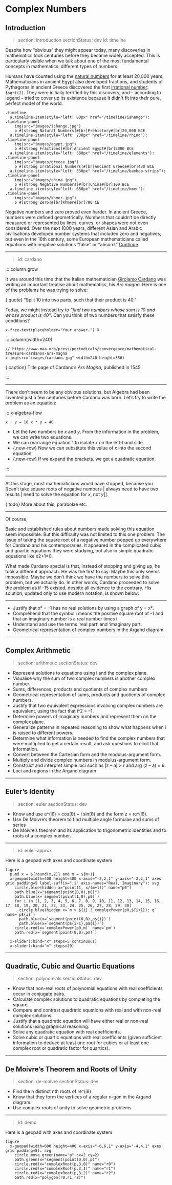 # Complex Numbers

## Introduction

> section: introduction
> sectionStatus: dev
> id: timeline

Despite how “obvious” they might appear today, many discoveries in mathematics took centuries
before they became widely accepted. This is particularly visible when we talk about one of the most
fundamental concepts in mathematics: different types of numbers.

Humans have counted using the [natural numbers](gloss:natural-numbers) for at least 20,000 years.
Mathematicians in ancient Egypt also developed fractions, and students of Pythagoras in ancient
Greece discovered the first [irrational number](gloss:irrational-numbers): `§sqrt(2)`. They were
initially terrified by this discovery, and – according to legend – tried to cover up its existence
because it didn't fit into their pure, perfect model of the world.

    .timeline
      a.timeline-item(style="left: 80px" href="/timeline/ishango"): .timeline-panel
        img(src="images/ishango.jpg")
        p #[strong Natural Numbers]#[br]Prehistory#[br]20,000 BCE
      a.timeline-item(style="left: 230px" href="/timeline/rhind"): .timeline-panel
        img(src="images/egypt.jpg")
        p #[strong Fractions]#[br]Ancient Egypt#[br]2000 BCE
      a.timeline-item(style="left: 380px" href="/timeline/elements"): .timeline-panel
        img(src="images/greece.jpg")
        p #[strong Irrational Numbers]#[br]Ancient Greece#[br]400 BCE
      a.timeline-item(style="left: 530px" href="/timeline/bamboo-strips"): .timeline-panel
        img(src="images/china.jpg")
        p #[strong Negative Numbers]#[br]China#[br]100 BCE
      a.timeline-item(style="left: 680px" href="/timeline/kmer"): .timeline-panel
        img(src="images/khmer.jpg")
        p #[strong Zero]#[br]Khmer#[br]700 CE

Negative numbers and zero proved even harder. In ancient Greece, numbers were defined geometrically.
Numbers that couldn’t be directly measured or represented by lines, curves, or shapes were not even
considered. Over the next 1000 years, different Asian and Arabic civilisations developed number
systems that included zero and negatives, but even in the 16th century, some European mathematicians
called equations with negative solutions “false” or “absurd.”
[Continue](btn:next)

---
> id: cardano

::: column.grow

It was around this time that the Italian mathematician [Girolamo Cardano](bio:cardano) was writing
an important treatise about mathematics, his _Ars magna_. Here is one of the problems he
was trying to solve:

{.quote} “Split 10 into two parts, such that their product is 40.”

Today, we might instead try to _“find two numbers whose sum is 10 and whose product is 40”_. Can you
think of two numbers that satisfy these conditions?

    x-free-text(placeholder="Your answer…") X

::: column(width=240)

    // https://www.maa.org/press/periodicals/convergence/mathematical-treasure-cardanos-ars-magna
    x-img(src="images/cardano.jpg" width=240 height=356)

{.caption} Title page of Cardano’s _Ars Magna_, published in 1545

:::

---

There don’t seem to be any obvious solutions, but Algebra had been invented just a few centuries
before Cardano was born. Let’s try to write the problem as an equation:

::: x-algebra-flow

`x + y = 10 x * y = 40`

* Let the two numbers be _x_ and _y_. From the information in the problem, we can write two equations.
* We can rearrange equation 1 to isolate _x_ on the left-hand side.
* {.new-row} Now we can substitute this value of _x_ into the second equation.
* {.new-row} If we expand the brackets, we get a quadratic equation.

:::

---

At this stage, most mathematicians would have stopped, because you [[can’t take square roots of
negative numbers | always need to have two results | need to solve the equation for _x_, not _y_]].

{.todo} More about this, parabolae etc.

---

Of course, 

Basic and established rules about numbers made solving this equation seem impossible. But this difficulty was not limited to this one problem. The issue of taking the square root of a negative number popped up everywhere for Cardano and his contemporaries. It appeared in the complicated cubic and quartic equations they were studying, but also in simple quadratic equations like x2+1=0.



What made Cardano special is that, instead of stopping and giving up, he took a different approach. He was the first to say: Maybe this only seems impossible. Maybe we don’t think we have the numbers to solve this problem, but we actually do. In other words, Cardano proceeded to solve the problem as if -15 existed, despite all evidence to the contrary. His solution, updated only to use modern notation, is shown below:

---

* Justify that x² = –1 has no real solutions by using a graph of y = x². 
* Comprehend that the symbol i means the positive square root of -1 and that an
  imaginary number is a real number times i.
* Understand and use the terms ‘real part’ and ‘imaginary part.
* Geometrical representation of complex numbers in the Argand diagram.

---

## Complex Arithmetic

> section: arithmetic
> sectionStatus: dev

* Represent solutions to equations using i and the complex plane.
* Visualise why the sum of two complex numbers is another complex number.
* Sums, differences, products and quotients of complex numbers
* Geometrical representation of sums, products and quotients of complex numbers.
* Justify that two equivalent expressions involving complex numbers are
  equivalent, using the fact that i^2 = –1.
* Determine powers of imaginary numbers and represent them on the complex plane.
* Generalize patterns in repeated reasoning to show what happens when i is
  raised to different powers.
* Determine what information is needed to find the complex numbers that were
  multiplied to get a certain result, and ask questions to elicit that information.
* Convert between the Cartesian form and the modulus-argument form.
* Multiply and divide complex numbers in modulus-­argument form.
* Construct and interpret simple loci such as |z – a| > r and arg (z – a) = θ.
* Loci and regions in the Argand diagram

---

## Euler’s Identity

> section: euler
> sectionStatus: dev

* Know and use e^(iθ) = cos(θ) + i sin(θ) and the form z = re^(iθ).
* Use De Moivre’s theorem to find multiple angle formulae and sums of series
* De Moivre’s theorem and its application to trigonometric identities and to roots of a complex number.

---
> id: euler-approx

Here is a geopad with axes and coordinate system

    figure
      p.md x = ${round(x,2)} and m = ${m+1}
      x-geopad(width=400 height=400 x-axis="-2,2,1" y-axis="-2,2,1" axes grid padding=5 label-suffix=",i" axis-names="Real, Imaginary"): svg
        circle.blue(hidden x="point(1, x/(m+1))" name="p0")
        path.blue(x="segment(point(0,0),p0)")
        path.blue(x=`segment(point(1,0),p0)`)
        for i in [1, 2, 3, 4, 5, 6, 7, 8, 9, 10, 11, 12, 13, 14, 15, 16, 17, 18, 19, 20, 21, 22, 23, 24, 25, 26, 27, 28, 29, 30]
          circle.blue(hidden x=`m > ${i} ? complexPower(p0,${i+1}): q` name=`p${i}`)
          path.blue(x=`segment(point(0,0),p${i})`)
          path.blue(x=`segment(p${i-1},p${i})`)
        circle.red(x=`complexPower(p0,m)` name=`pm`)
        path.red(x=`segment(point(0,0),pm)`)
            
      x-slider(:bind="x" steps=5 continuous)
      x-slider(:bind="m" steps=29)

---

## Quadratic, Cubic and Quartic Equations

> section: polynomials
> sectionStatus: dev

* Know that non-­real roots of polynomial equations with real coefficients occur
  in conjugate pairs.
* Calculate complex solutions to quadratic equations by completing the square.
* Compare and contrast quadratic equations with real and with non-real complex
  solutions. 
* Justify that a quadratic equation will have either real or non-real solutions
  using graphical reasoning.
* Solve any quadratic equation with real coefficients.
* Solve cubic or quartic equations with real coefficients (given sufficient
  information to deduce at least one root for cubics or at least one complex
  root or quadratic factor for quartics).

---

## De Moivre’s Theorem and Roots of Unity

> section: de-moivre
> sectionStatus: dev

* Find the n distinct nth roots of re^(iθ)
* Know that they form the vertices of a regular n-­gon in the Argand diagram.
* Use complex roots of unity to solve geometric problems

---
> id: demo

Here is a geopad with axes and coordinate system

    figure
      x-geopad(width=600 height=400 x-axis="-6,6,1" y-axis="-4,4,1" axes grid padding=5): svg
        circle.move.green(name="p" cx=2 cy=2)
        path.green(x="segment(point(0,0),p)")
        circle.red(x="complexRoot(p,3,0)" name="r0")
        circle.red(x="complexRoot(p,3,1)" name="r1")
        circle.red(x="complexRoot(p,3,2)" name="r2")
        path.red(x="polygon(r0,r1,r2)")
